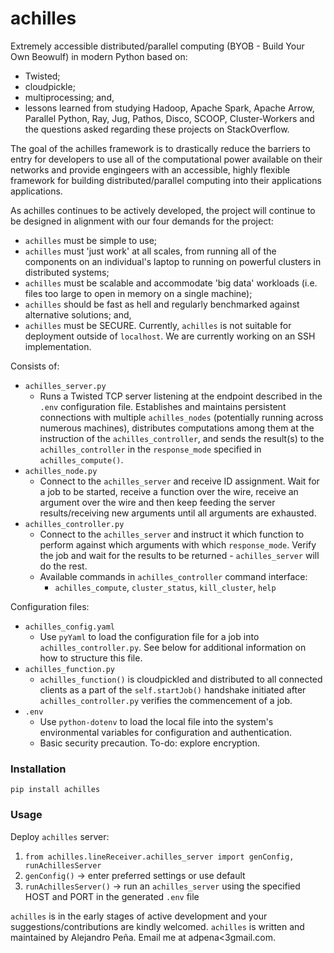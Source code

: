 # achilles
Extremely accessible distributed/parallel computing (BYOB - Build Your Own Beowulf) in modern Python based on:
* Twisted;
* cloudpickle;
* multiprocessing; and, 
* lessons learned from studying Hadoop, Apache Spark, Apache Arrow, Parallel Python, Ray, Jug, Pathos, Disco, SCOOP, Cluster-Workers and the questions asked regarding these projects on StackOverflow.

The goal of the achilles framework is to drastically reduce the barriers to entry for developers to use all of the computational power available on their networks and provide engingeers with an accessible, highly flexible framework for building distributed/parallel computing into their applications applications.

As achilles continues to be actively developed, the project will continue to be designed in alignment with our four demands for the project:
 * `achilles` must be simple to use;
 * `achilles` must 'just work' at all scales, from running all of the components on an individual's laptop to running on powerful clusters in distributed systems;
 * `achilles` must be scalable and accommodate 'big data' workloads (i.e. files too large to open in memory on a single machine);
 * `achilles` should be fast as hell and regularly benchmarked against alternative solutions; and,
 * `achilles` must be SECURE. Currently, `achilles` is not suitable for deployment outside of `localhost`. We are currently working on an SSH implementation.

Consists of:
 * `achilles_server.py`
     * Runs a Twisted TCP server listening at the endpoint described in the `.env` configuration file. Establishes and maintains persistent connections with multiple `achilles_nodes` (potentially running across numerous machines), distributes computations among them at the instruction of the `achilles_controller`, and sends the result(s) to the `achilles_controller` in the `response_mode` specified in `achilles_compute()`.
 * `achilles_node.py`
     * Connect to the `achilles_server` and receive ID assignment. Wait for a job to be started, receive a function over the wire, receive an argument over the wire and then keep feeding the server results/receiving new arguments until all arguments are exhausted.
 * `achilles_controller.py`
     * Connect to the `achilles_server` and instruct it which function to perform against which arguments with which `response_mode`. Verify the job and wait for the results to be returned - `achilles_server` will do the rest.
     * Available commands in `achilles_controller` command interface:
        * `achilles_compute`, `cluster_status`, `kill_cluster`, `help`
 
Configuration files:
 * `achilles_config.yaml`
     * Use `pyYaml` to load the configuration file for a job into `achilles_controller.py`. See below for additional information on how to structure this file.
 * `achilles_function.py`
     * `achilles_function()` is cloudpickled and distributed to all connected clients as a part of the `self.startJob()` handshake initiated after `achilles_controller.py` verifies the commencement of a job.
 * `.env`
     * Use `python-dotenv` to load the local file into the system's environmental variables for configuration and authentication.
     * Basic security precaution. To-do: explore encryption.
 
### Installation
`pip install achilles`

### Usage
Deploy `achilles` server:
1) `from achilles.lineReceiver.achilles_server import genConfig, runAchillesServer`
2) `genConfig()` -> enter preferred settings or use default
3) `runAchillesServer()` -> run an `achilles_server` using the specified HOST and PORT in the generated `.env` file                                     

`achilles` is in the early stages of active development and your suggestions/contributions are kindly welcomed. `achilles` is written and maintained by Alejandro Peña. Email me at adpena<3gmail.com.
